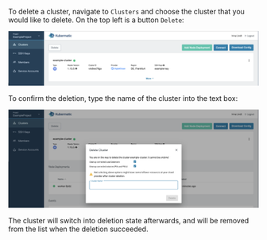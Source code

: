 To delete a cluster, navigate to `Clusters` and choose the cluster that you would like to delete. On the top left is a button `Delete`:

![Cluster deletion button in the top right corner](05-delete-cluster-delete-button.png)

To confirm the deletion, type the name of the cluster into the text box:

![Confirmation dialog for the cluster deletion](05-delete-cluster-confirm.png)

The cluster will switch into deletion state afterwards, and will be removed from the list when the deletion succeeded.